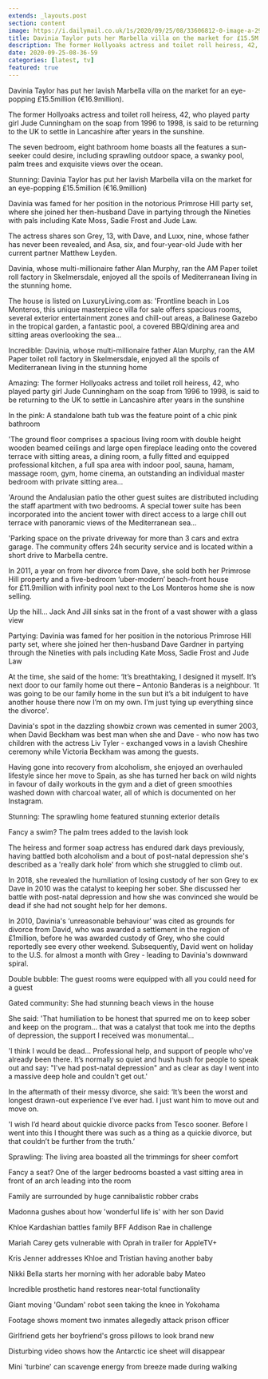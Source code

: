 ```yaml
---
extends: _layouts.post
section: content
image: https://i.dailymail.co.uk/1s/2020/09/25/08/33606812-0-image-a-29_1601018633981.jpg 
title: Davinia Taylor puts her Marbella villa on the market for £15.5M as she eyes return to Lancashire   
description: The former Hollyoaks actress and toilet roll heiress, 42, who played party girl Jude Cunningham on the soap from 1996 to 1998, is said to be returning to the UK to settle in Lancashire 
date: 2020-09-25-08-36-59 
categories: [latest, tv] 
featured: true 
--- 
```

Davinia Taylor has put her lavish Marbella villa on the market for an eye-popping £15.5million (€16.9million). 

The former Hollyoaks actress and toilet roll heiress, 42, who played party girl Jude Cunningham on the soap from 1996 to 1998, is said to be returning to the UK to settle in Lancashire after years in the sunshine. 

The seven bedroom, eight bathroom home boasts all the features a sun-seeker could desire, including sprawling outdoor space, a swanky pool, palm trees and exquisite views over the ocean. 

Stunning: Davinia Taylor has put her lavish Marbella villa on the market for an eye-popping £15.5million (€16.9million)

Davinia was famed for her position in the notorious Primrose Hill party set, where she joined her then-husband Dave in partying through the Nineties with pals including Kate Moss, Sadie Frost and Jude Law.

The actress shares son Grey, 13, with Dave, and Luxx, nine, whose father has never been revealed, and Asa, six, and four-year-old Jude with her current partner Matthew Leyden.

Davinia, whose multi-millionaire father Alan Murphy, ran the AM Paper toilet roll factory in Skelmersdale, enjoyed all the spoils of Mediterranean living in the stunning home. 

The house is listed on LuxuryLiving.com as: 'Frontline beach in Los Monteros, this unique masterpiece villa for sale offers spacious rooms, several exterior entertainment zones and chill-out areas, a Balinese Gazebo in the tropical garden, a fantastic pool, a covered BBQ/dining area and sitting areas overlooking the sea...

Incredible: Davinia, whose multi-millionaire father Alan Murphy, ran the AM Paper toilet roll factory in Skelmersdale, enjoyed all the spoils of Mediterranean living in the stunning home

Amazing: The former Hollyoaks actress and toilet roll heiress, 42, who played party girl Jude Cunningham on the soap from 1996 to 1998, is said to be returning to the UK to settle in Lancashire after years in the sunshine

In the pink: A standalone bath tub was the feature point of a chic pink bathroom

'The ground floor comprises a spacious living room with double height wooden beamed ceilings and large open fireplace leading onto the covered terrace with sitting areas, a dining room, a fully fitted and equipped professional kitchen, a full spa area with indoor pool, sauna, hamam, massage room, gym, home cinema, an outstanding an individual master bedroom with private sitting area...

'Around the Andalusian patio the other guest suites are distributed including the staff apartment with two bedrooms. A special tower suite has been incorporated into the ancient tower with direct access to a large chill out terrace with panoramic views of the Mediterranean sea...

'Parking space on the private driveway for more than 3 cars and extra garage. The community offers 24h security service and is located within a short drive to Marbella centre. 

In 2011, a year on from her divorce from Dave, she sold both her Primrose Hill property and a five-bedroom ‘uber-modern’ beach-front house for £11.9million with infinity pool next to the Los Monteros home she is now selling.

Up the hill... Jack And Jill sinks sat in the front of a vast shower with a glass view 

Partying: Davinia was famed for her position in the notorious Primrose Hill party set, where she joined her then-husband Dave Gardner in partying through the Nineties with pals including Kate Moss, Sadie Frost and Jude Law

At the time, she said of the home: ‘It’s breathtaking, I designed it myself. It’s next door to our family home out there – Antonio Banderas is a neighbour. ‘It was going to be our family home in the sun but it’s a bit indulgent to have another house there now I’m on my own. I’m just tying up everything since the divorce'. 

Davinia's spot in the dazzling showbiz crown was cemented in sumer 2003, when David Beckham was best man when she and Dave - who now has two children with the actress Liv Tyler - exchanged vows in a lavish Cheshire ceremony while Victoria Beckham was among the guests. 

Having gone into recovery from alcoholism, she enjoyed an overhauled lifestyle since her move to Spain, as she has turned her back on wild nights in favour of daily workouts in the gym and a diet of green smoothies washed down with charcoal water, all of which is documented on her Instagram.

Stunning: The sprawling home featured stunning exterior details

Fancy a swim? The palm trees added to the lavish look 

The heiress and former soap actress has endured dark days previously, having battled both alcoholism and a bout of post-natal depression she's described as a 'really dark hole' from which she struggled to climb out. 

In 2018, she revealed the humiliation of losing custody of her son Grey to ex Dave in 2010 was the catalyst to keeping her sober. She discussed her battle with post-natal depression and how she was convinced she would be dead if she had not sought help for her demons.

In 2010, Davinia's ‘unreasonable behaviour’ was cited as grounds for divorce from David, who was awarded a settlement in the region of £1million, before he was awarded custody of Grey, who she could reportedly see every other weekend. Subsequently, David went on holiday to the U.S. for almost a month with Grey - leading to Davinia's downward spiral.

Double bubble: The guest rooms were equipped with all you could need for a guest 

Gated community: She had stunning beach views in the house 

She said: 'That humiliation to be honest that spurred me on to keep sober and keep on the program... that was a catalyst that took me into the depths of depression, the support I received was monumental...

'I think I would be dead... Professional help, and support of people who've already been there. It’s normally so quiet and hush hush for people to speak out and say: "I've had post-natal depression" and as clear as day I went into a massive deep hole and couldn't get out.'

In the aftermath of their messy divorce, she said: ‘It’s been the worst and longest drawn-out experience I’ve ever had. I just want him to move out and move on.

'I wish I’d heard about quickie divorce packs from Tesco sooner. Before I went into this I thought there was such as a thing as a quickie divorce, but that couldn’t be further from the truth.’

Sprawling: The living area boasted all the trimmings for sheer comfort 

Fancy a seat? One of the larger bedrooms boasted a vast sitting area in front of an arch leading into the room

Family are surrounded by huge cannibalistic robber crabs

Madonna gushes about how 'wonderful life is' with her son David

Khloe Kardashian battles family BFF Addison Rae in challenge

Mariah Carey gets vulnerable with Oprah in trailer for AppleTV+

Kris Jenner addresses Khloe and Tristian having another baby

Nikki Bella starts her morning with her adorable baby Mateo

Incredible prosthetic hand restores near-total functionality

Giant moving 'Gundam' robot seen taking the knee in Yokohama

Footage shows moment two inmates allegedly attack prison officer

Girlfriend gets her boyfriend's gross pillows to look brand new

Disturbing video shows how the Antarctic ice sheet will disappear

Mini 'turbine' can scavenge energy from breeze made during walking

